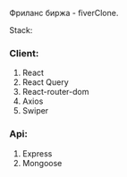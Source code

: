 Фриланс биржа - fiverClone.

Stack:

<h3>Client:</h3>

1. React
2. React Query
3. React-router-dom
4. Axios
5. Swiper

<h3>Api:</h3>

1. Express
2. Mongoose
